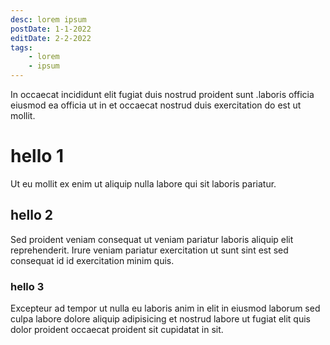 ```yaml
---
desc: lorem ipsum
postDate: 1-1-2022
editDate: 2-2-2022
tags:
    - lorem
    - ipsum
---
```


In occaecat incididunt elit fugiat duis nostrud proident sunt .laboris officia eiusmod ea officia ut in et occaecat nostrud duis exercitation do est ut mollit.

# hello 1

Ut eu mollit ex enim ut aliquip nulla labore qui sit laboris pariatur.

## hello 2

Sed proident veniam consequat ut veniam pariatur laboris aliquip elit reprehenderit.
Irure veniam pariatur exercitation ut sunt sint est sed consequat id id exercitation minim quis.

### hello 3

Excepteur ad tempor ut nulla eu laboris anim in elit in eiusmod laborum sed culpa labore dolore aliquip adipisicing et nostrud labore ut fugiat elit quis dolor proident occaecat proident sit cupidatat in sit.
